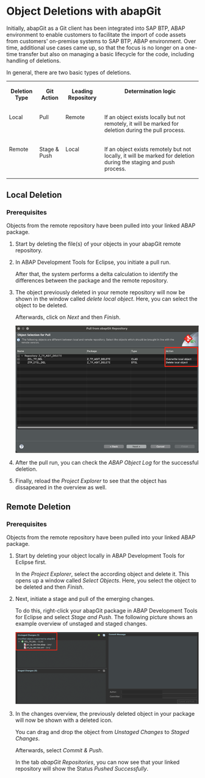 <!-- loiob281f57d97414149b118f724a81d4ef2 -->

# Object Deletions with abapGit

Initially, abapGit as a Git client has been integrated into SAP BTP, ABAP environment to enable customers to facilitate the import of code assets from customers' on-premise systems to SAP BTP, ABAP environment. Over time, additional use cases came up, so that the focus is no longer on a one-time transfer but also on managing a basic lifecycle for the code, including handling of deletions.

In general, there are two basic types of deletions.


<table>
<tr>
<th valign="top">

Deletion Type

</th>
<th valign="top">

Git Action

</th>
<th valign="top">

Leading Repository

</th>
<th valign="top">

Determination logic

</th>
</tr>
<tr>
<td valign="top">

Local

</td>
<td valign="top">

Pull

</td>
<td valign="top">

Remote

</td>
<td valign="top">

If an object exists locally but not remotely, it will be marked for deletion during the pull process.

</td>
</tr>
<tr>
<td valign="top">

Remote

</td>
<td valign="top">

Stage & Push

</td>
<td valign="top">

Local

</td>
<td valign="top">

If an object exists remotely but not locally, it will be marked for deletion during the staging and push process.

</td>
</tr>
</table>



<a name="loiob281f57d97414149b118f724a81d4ef2__section_mm5_5rp_hdc"/>

## Local Deletion



### Prerequisites

Objects from the remote repository have been pulled into your linked ABAP package.

1.  Start by deleting the file\(s\) of your objects in your abapGit remote repository.

2.  In ABAP Development Tools for Eclipse, you initiate a pull run.

    After that, the system performs a delta calculation to identify the differences between the package and the remote repository.

3.  The object previously deleted in your remote repository will now be shown in the window called *delete local object*. Here, you can select the object to be deleted.

    Afterwards, click on *Next* and then *Finish*.

    ![](images/ObjectDeletionspic1_129bd77.png)

4.  After the pull run, you can check the *ABAP Object Log* for the successful deletion.

5.  Finally, reload the *Project Explorer* to see that the object has dissapeared in the overview as well.




<a name="loiob281f57d97414149b118f724a81d4ef2__section_cm5_rwp_hdc"/>

## Remote Deletion



### Prerequisites

Objects from the remote repository have been pulled into your linked ABAP package.

1.  Start by deleting your object locally in ABAP Development Tools for Eclipse first.

    In the *Project Explorer*, select the according object and delete it. This opens up a window called *Select Objects*. Here, you select the object to be deleted and then *Finish*.

2.  Next, initiate a stage and pull of the emerging changes.

    To do this, right-click your abapGit package in ABAP Development Tools for Eclipse and select *Stage and Push*. The following picture shows an example overview of unstaged and staged changes.

    ![](images/corrObjDel2_5682cf3.png)

3.  In the changes overview, the previously deleted object in your package will now be shown with a deleted icon.

    You can drag and drop the object from *Unstaged Changes* to *Staged Changes*.

    Afterwards, select *Commit & Push*.

    In the tab *abapGit Repositories*, you can now see that your linked repository will show the Status *Pushed Successfully*.


